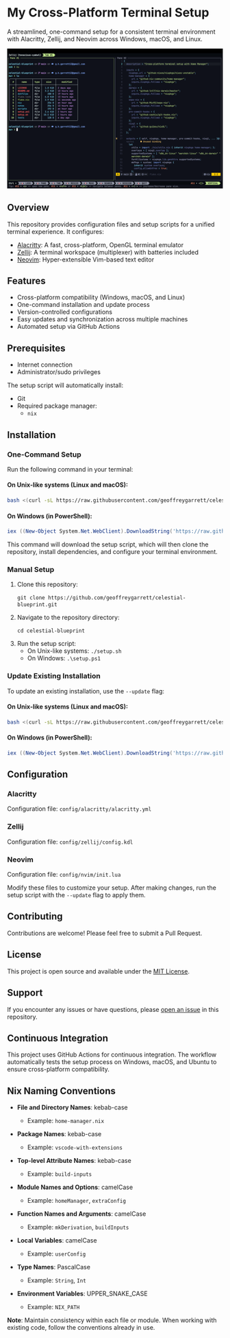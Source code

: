 # My Cross-Platform Terminal Setup

A streamlined, one-command setup for a consistent terminal environment with Alacritty, Zellij, and Neovim across
Windows, macOS, and Linux.

![img.png](img.png)

## Overview

This repository provides configuration files and setup scripts for a unified terminal experience. It configures:

- [Alacritty](https://github.com/alacritty/alacritty): A fast, cross-platform, OpenGL terminal emulator
- [Zellij](https://github.com/zellij-org/zellij): A terminal workspace (multiplexer) with batteries included
- [Neovim](https://neovim.io/): Hyper-extensible Vim-based text editor


## Features

- Cross-platform compatibility (Windows, macOS, and Linux)
- One-command installation and update process
- Version-controlled configurations
- Easy updates and synchronization across multiple machines
- Automated setup via GitHub Actions

## Prerequisites

- Internet connection
- Administrator/sudo privileges

The setup script will automatically install:

- Git
- Required package manager:
    - `nix`

## Installation

### One-Command Setup

Run the following command in your terminal:

#### On Unix-like systems (Linux and macOS):

```bash
bash <(curl -sL https://raw.githubusercontent.com/geoffreygarrett/celestial-blueprint/main/setup.sh)
```

#### On Windows (in PowerShell):

```powershell
iex ((New-Object System.Net.WebClient).DownloadString('https://raw.githubusercontent.com/geoffreygarrett/celestial-blueprint/main/setup.ps1'))
```

This command will download the setup script, which will then clone the repository, install dependencies, and configure
your terminal environment.

### Manual Setup

1. Clone this repository:
   ```
   git clone https://github.com/geoffreygarrett/celestial-blueprint.git
   ```
2. Navigate to the repository directory:
   ```
   cd celestial-blueprint
   ```
3. Run the setup script:
    - On Unix-like systems: `./setup.sh`
    - On Windows: `.\setup.ps1`

### Update Existing Installation

To update an existing installation, use the `--update` flag:

#### On Unix-like systems (Linux and macOS):

```bash
bash <(curl -sL https://raw.githubusercontent.com/geoffreygarrett/celestial-blueprint/main/setup.sh) --update
```

#### On Windows (in PowerShell):

```powershell
iex ((New-Object System.Net.WebClient).DownloadString('https://raw.githubusercontent.com/geoffreygarrett/celestial-blueprint/main/setup.ps1')) --update
```

## Configuration

### Alacritty

Configuration file: `config/alacritty/alacritty.yml`

### Zellij

Configuration file: `config/zellij/config.kdl`

### Neovim

Configuration file: `config/nvim/init.lua`

Modify these files to customize your setup. After making changes, run the setup script with the `--update` flag to apply
them.

## Contributing

Contributions are welcome! Please feel free to submit a Pull Request.

## License

This project is open source and available under the [MIT License](LICENSE).

## Support

If you encounter any issues or have questions,
please [open an issue](https://github.com/geoffreygarrett/celestial-blueprint/issues) in this repository.

## Continuous Integration

This project uses GitHub Actions for continuous integration. The workflow automatically tests the setup process on
Windows, macOS, and Ubuntu to ensure cross-platform compatibility.

## Nix Naming Conventions

- **File and Directory Names**: kebab-case
    - Example: `home-manager.nix`

- **Package Names**: kebab-case
    - Example: `vscode-with-extensions`

- **Top-level Attribute Names**: kebab-case
    - Example: `build-inputs`

- **Module Names and Options**: camelCase
    - Example: `homeManager`, `extraConfig`

- **Function Names and Arguments**: camelCase
    - Example: `mkDerivation`, `buildInputs`

- **Local Variables**: camelCase
    - Example: `userConfig`

- **Type Names**: PascalCase
    - Example: `String`, `Int`

- **Environment Variables**: UPPER_SNAKE_CASE
    - Example: `NIX_PATH`

**Note**: Maintain consistency within each file or module. When working with existing code, follow the conventions already in use.